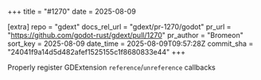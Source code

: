 +++
title = "#1270"
date = 2025-08-09

[extra]
repo = "gdext"
docs_rel_url = "gdext/pr-1270/godot"
pr_url = "https://github.com/godot-rust/gdext/pull/1270"
pr_author = "Bromeon"
sort_key = 2025-08-09
date_time = 2025-08-09T09:57:28Z
commit_sha = "24041f9a14d5d482afef1525155c1f8680833e44"
+++

Properly register GDExtension `reference`/`unreference` callbacks
